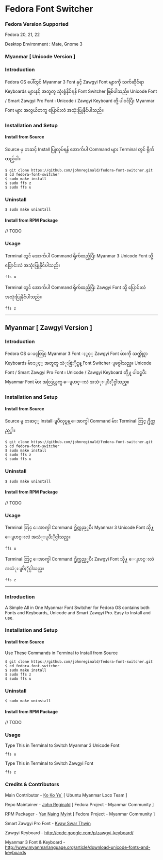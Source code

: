 Fedora Font Switcher
=================

### Fedora Version Supported

Fedora 20, 21, 22

Desktop Environment : Mate, Gnome 3

### Myanmar [ Unicode Version ]

### Introduction


Fedora OS ပေါ်တွင် Myanmar 3 Font နှင့် Zawgyi Font များကို သက်ဆိုင်ရာ Keyboards များနှင့် အတူတူ သုံးစွဲနိုင်ရန် Font Switcher ဖြစ်ပါသည်။ Unicode Font / Smart Zawgyi Pro Font ၊ Unicode / Zawgyi Keyboard တို့ ပါဝင်ပြီး Myanmar Font များ အလွယ်တကူ ပြောင်းလဲ အသုံးပြုနိုင်ပါသည်။

### Installation and Setup

#### Install from Source 
Source မှ တဆင့် Install ပြုလုပ်ရန် အောက်ပါ Command များ Terminal တွင် ရိုက်ထည့်ပါ။

	$ git clone https://github.com/johnreginald/fedora-font-switcher.git
	$ cd fedora-font-switcher
	$ sudo make install
	$ sudo ffs z
	$ sudo ffs u

### Uninstall 
	$ sudo make uninstall

#### Install from RPM Package
// TODO

### Usage
Terminal တွင် အောက်ပါ Command ရိုက်ထည့်ပြီး Myanmar 3 Unicode Font သို့ ပြောင်းလဲ အသုံးပြုနိုင်ပါသည်။

	ffs u

Terminal တွင် အောက်ပါ Command ရိုက်ထည့်ပြီး Zawgyi Font သို့ ပြောင်းလဲ အသုံးပြုနိုင်ပါသည်။

	ffs z


----------

## Myanmar [ Zawgyi Version ]

### Introduction


Fedora OS ေပၚတြင္ Myanmar 3 Font ႏွင့္ Zawgyi Font မ်ားကို သက္ဆိုင္ရာ Keyboards မ်ားႏွင့္ အတူတူ သံုးစြဲႏိုင္ရန္ Font Switcher ျဖစ္ပါသည္။ Unicode Font / Smart Zawgyi Pro Font ၊ Unicode / Zawgyi Keyboard တို႔ ပါ၀င္ၿပီး Myanmar Font မ်ား အလြယ္တကူ ေျပာင္းလဲ အသံုးျပဳႏိုင္ပါသည္။

### Installation and Setup

#### Install from Source 
Source မွ တဆင့္ Install ျပဳလုပ္ရန္ ေအာက္ပါ Command မ်ား Terminal တြင္ ႐ိုက္ထည့္ပါ။

	$ git clone https://github.com/johnreginald/fedora-font-switcher.git
	$ cd fedora-font-switcher
	$ sudo make install
	$ sudo ffs z
	$ sudo ffs u
	
### Uninstall 
	$ sudo make uninstall

#### Install from RPM Package
// TODO

### Usage
Terminal တြင္ ေအာက္ပါ Command ႐ိုက္ထည့္ၿပီး Myanmar 3 Unicode Font သို႔  ေျပာင္းလဲ အသံုးျပဳႏိုင္ပါသည္။

	ffs u

Terminal တြင္ ေအာက္ပါ Command ႐ိုက္ထည့္ၿပီး Zawgyi Font သို႔ ေျပာင္းလဲ အသံုးျပဳႏိုင္ပါသည္။

	ffs z


----------

### Introduction

A Simple All in One Myanmar Font Switcher for Fedora OS contains both Fonts and Keyboards, Unicode and Smart Zawgyi Pro. Easy to Install and use.

### Installation and Setup

#### Install from Source 
Use These Commands in Terminal to Install from Source

	$ git clone https://github.com/johnreginald/fedora-font-switcher.git
	$ cd fedora-font-switcher
	$ sudo make install
	$ sudo ffs z
	$ sudo ffs u

### Uninstall 
	$ sudo make uninstall

#### Install from RPM Package
// TODO

### Usage
Type This in Terminal to Switch Myanmar 3 Unicode Font

	ffs u
	
Type This in Terminal to Switch Zawgyi Font

	ffs z
	
### Credits & Contributors

Main Contributor - [Ko Ko Ye`](https://www.facebook.com/kokoye2007) [ Ubuntu Myanmar Loco Team ]

Repo Maintainer - [John Reginald](https://facebook.com/johnthelinux) [ Fedora Project - Myanmar Community ]

RPM Packager - [Yan Naing Myint](https://www.facebook.com/yannaingcw) [ Fedora Project - Myanmar Community ]

Smart Zawgyi Pro Font - [Kyaw Swar Thwin](https://www.facebook.com/kyawswar.thwin.16)

Zawgyi Keyboard - http://code.google.com/p/zawgyi-keyboard/

Myanmar 3 Font & Keyboard - http://www.myanmarlanguage.org/article/download-unicode-fonts-and-keyboards
